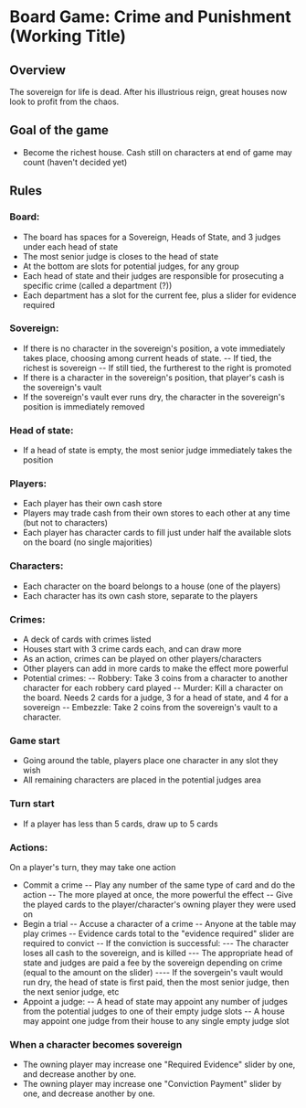 # Board Game: Crime and Punishment (Working Title)

## Overview
The sovereign for life is dead. After his illustrious reign, great houses now look to profit from the chaos.

## Goal of the game
- Become the richest house. Cash still on characters at end of game may count (haven't decided yet)

## Rules

### Board:
- The board has spaces for a Sovereign, Heads of State, and 3 judges under each head of state
- The most senior judge is closes to the head of state
- At the bottom are slots for potential judges, for any group
- Each head of state and their judges are responsible for prosecuting a specific crime (called a department (?))
- Each department has a slot for the current fee, plus a slider for evidence required

### Sovereign:
- If there is no character in the sovereign's position, a vote immediately takes place, choosing among current heads of state.
-- If tied, the richest is sovereign
-- If still tied, the furtherest to the right is promoted
- If there is a character in the sovereign's position, that player's cash is the sovereign's vault
- If the sovereign's vault ever runs dry, the character in the sovereign's position is immediately removed

### Head of state:
- If a head of state is empty, the most senior judge immediately takes the position

### Players:
- Each player has their own cash store
- Players may trade cash from their own stores to each other at any time (but not to characters)
- Each player has character cards to fill just under half the available slots on the board (no single majorities)

### Characters:
- Each character on the board belongs to a house (one of the players)
- Each character has its own cash store, separate to the players

### Crimes:
- A deck of cards with crimes listed
- Houses start with 3 crime cards each, and can draw more
- As an action, crimes can be played on other players/characters
- Other players can add in more cards to make the effect more powerful
- Potential crimes:
-- Robbery: Take 3 coins from a character to another character for each robbery card played
-- Murder: Kill a character on the board. Needs 2 cards for a judge, 3 for a head of state, and 4 for a sovereign
-- Embezzle: Take 2 coins from the sovereign's vault to a character.

### Game start
- Going around the table, players place one character in any slot they wish
- All remaining characters are placed in the potential judges area

### Turn start
- If a player has less than 5 cards, draw up to 5 cards

### Actions:
On a player's turn, they may take one action
- Commit a crime
-- Play any number of the same type of card and do the action
-- The more played at once, the more powerful the effect
-- Give the played cards to the player/character's owning player they were used on
- Begin a trial
-- Accuse a character of a crime
-- Anyone at the table may play crimes
-- Evidence cards total to the "evidence required" slider are required to convict
-- If the conviction is successful:
--- The character loses all cash to the sovereign, and is killed
--- The appropriate head of state and judges are paid a fee by the sovereign depending on crime (equal to the amount on the slider)
---- If the sovergein's vault would run dry, the head of state is first paid, then the most senior judge, then the next senior judge, etc
- Appoint a judge:
-- A head of state may appoint any number of judges from the potential judges to one of their empty judge slots
-- A house may appoint one judge from their house to any single empty judge slot

### When a character becomes sovereign
- The owning player may increase one "Required Evidence" slider by one, and decrease another by one.
- The owning player may increase one "Conviction Payment" slider by one, and decrease another by one.

